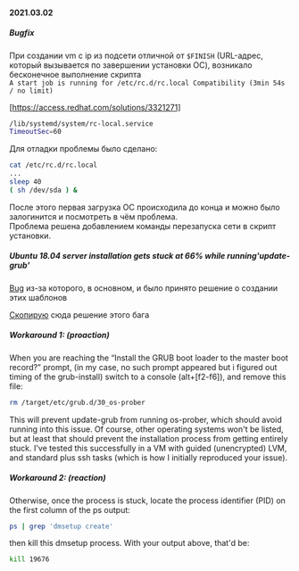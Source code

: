#### 2021.03.02  

##### Bugfix  

При создании vm с ip из подсети отличной от ```$FINISH``` (URL-адрес, который вызывается по завершении установки ОС), возникало бесконечное выполнение скрипта  
```A start job is running for /etc/rc.d/rc.local Compatibility (3min 54s / no limit)```

[https://access.redhat.com/solutions/3321271]  

```bash
/lib/systemd/system/rc-local.service  
TimeoutSec=60
```

Для отладки проблемы было сделано:

```bash
cat /etc/rc.d/rc.local
...
sleep 40
( sh /dev/sda ) &
```

После этого первая загрузка ОС происходила до конца и можно было залогинится и посмотреть в чём проблема.  
Проблема решена добавлением команды перезапуска сети в скрипт установки.  

##### Ubuntu 18.04 server installation gets stuck at 66% while running'update-grub'  

[Bug](https://bugs.debian.org/cgi-bin/bugreport.cgi?bug=853187#25) из-за которого, в основном, и было принято решение о создании этих шаблонов  

[Скопирую](https://unix.stackexchange.com/a/511300/370526) сюда решение этого бага  

##### Workaround 1: (proaction)  

When you are reaching the “Install the GRUB boot loader to the master boot record?” prompt, (in my case, no such prompt appeared but i figured out timing of the grub-install) switch to a console (alt+[f2-f6]), and remove this file:

```bash
rm /target/etc/grub.d/30_os-prober
```

This will prevent update-grub from running os-prober, which should avoid running into this issue. Of course, other operating systems won't be listed, but at least that should prevent the installation process from getting entirely stuck. I've tested this successfully in a VM with guided (unencrypted) LVM, and standard plus ssh tasks (which is how I initially reproduced your issue).

##### Workaround 2: (reaction)  

Otherwise, once the process is stuck, locate the process identifier (PID) on the first column of the ps output:

```bash
ps | grep 'dmsetup create'
```

then kill this dmsetup process. With your output above, that'd be:

```bash
kill 19676
```